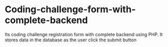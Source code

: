 # Coding-challenge-form-with-complete-backend
Its coding challenge registration form with complete backend using PHP.
It stores data in the database as the user click the submit button
